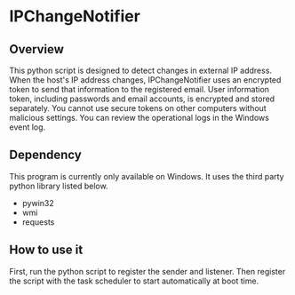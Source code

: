 # IPChangeNotifier
## Overview
This python script is designed to detect changes in external IP address. When the host's IP address changes, IPChangeNotifier uses an encrypted token to send that information to the registered email. User information token, including passwords and email accounts, is encrypted and stored separately. You cannot use secure tokens on other computers without malicious settings. You can review the operational logs in the Windows event log.

## Dependency
This program is currently only available on Windows. It uses the third party python library listed below. 
- pywin32
- wmi
- requests

## How to use it
First, run the python script to register the sender and listener. Then register the script with the task scheduler to start automatically at boot time.
